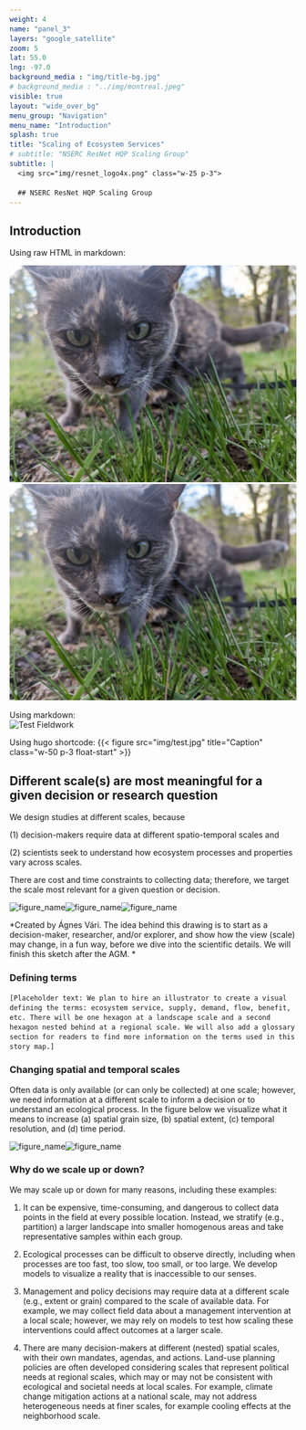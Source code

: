```yaml
---
weight: 4
name: "panel_3"
layers: "google_satellite"
zoom: 5
lat: 55.0
lng: -97.0
background_media : "img/title-bg.jpg" 
# background_media : "../img/montreal.jpeg" 
visible: true
layout: "wide_over_bg"
menu_group: "Navigation"
menu_name: "Introduction"
splash: true
title: "Scaling of Ecosystem Services"
# subtitle: "NSERC ResNet HQP Scaling Group"
subtitle: |  
  <img src="img/resnet_logo4x.png" class="w-25 p-3">  

  ## NSERC ResNet HQP Scaling Group
---
```


## Introduction

Using raw HTML in markdown: 
<div class="testclass"><img src="img/test.jpg" class="w-50 p-3 float-start"></div>
<img src="images/test.jpg" class="w-50 p-3 float-start">

Using markdown:  
![Test Fieldwork](images/test-fieldwork.jpeg)

Using hugo shortcode: 
{{< figure src="img/test.jpg" title="Caption" class="w-50 p-3 float-start" >}}

## Different scale(s) are most meaningful for a given decision or research question



We design studies at different scales, because



(1) decision-makers require data at different spatio-temporal scales and



(2) scientists seek to understand how ecosystem processes and properties vary across scales.



There are cost and time constraints to collecting data; therefore, we target the scale most relevant for a given question or decision.



![figure_name](img/intro/terraincognita.JPG)![figure_name](img/intro/ants.JPG)![figure_name](img/intro/bird.JPG)    

*Created by Ágnes Vári. The idea behind this drawing is to start as a decision-maker, researcher, and/or explorer, and show how the view (scale) may change, in a fun way, before we dive into the scientific details. We will finish this sketch after the AGM. *





### Defining terms



`[Placeholder text: We plan to hire an illustrator to create a visual defining the terms: ecosystem service, supply, demand, flow, benefit, etc. There will be one hexagon at a landscape scale and a second hexagon nested behind at a regional scale. We will also add a glossary section for readers to find more information on the terms used in this story map.]`





### Changing spatial and temporal scales



Often data is only available (or can only be collected) at one scale; however, we need information at a different scale to inform a decision or to understand an ecological process. In the figure below we visualize what it means to increase (a) spatial grain size, (b) spatial extent, (c) temporal resolution, and (d) time period.



![figure_name](img/intro/IncreasingGrainExtentFig_30Apr2023Part1.png)![figure_name](img/intro/IncreasingGrainExtentFig_30Apr2023Part2.png)






### Why do we scale up or down?



We may scale up or down for many reasons, including these examples:

1.   It can be expensive, time-consuming, and dangerous to collect data points in the field at every possible location. Instead, we stratify (e.g., partition) a larger landscape into smaller homogenous areas and take representative samples within each group.

2.   Ecological processes can be difficult to observe directly, including when processes are too fast, too slow, too small, or too large. We develop models to visualize a reality that is inaccessible to our senses.

3.   Management and policy decisions may require data at a different scale (e.g., extent or grain) compared to the scale of available data. For example, we may collect field data about a management intervention at a local scale; however, we may rely on models to test how scaling these interventions could affect outcomes at a larger scale.

4.  There are many decision-makers at different (nested) spatial scales, with their own mandates, agendas, and actions. Land-use planning policies are often developed considering scales that represent political needs at regional scales, which may or may not be consistent with ecological and societal needs at local scales. For example, climate change mitigation actions at a national scale, may not address heterogeneous needs at finer scales, for example cooling effects at the neighborhood scale.
